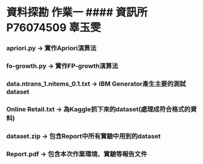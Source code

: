 # 資料探勘 作業一    #### 資訊所 P76074509 辜玉雯


### apriori.py -> 實作Apriori演算法
### fo-growth.py -> 實作FP-growth演算法
### data.ntrans_1.nitems_0.1.txt -> IBM Generator產生主要的測試dataset
### Online Retail.txt -> 為Kaggle抓下來的dataset(處理成符合格式的資料)
### dataset.zip -> 包含Report中所有實驗中用到的dataset
### Report.pdf -> 包含本次作業環境、實驗等報告文件
